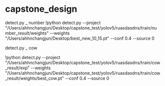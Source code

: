 # capstone_design

detect.py _ number
!python detect.py --project "/Users/ahhnchangjun/Desktop/capstone_test/yolov5/ruasdasdns/train/number_result/weights" --weights "/Users/ahhnchangjun/Desktop/best_new_10_15.pt" --conf 0.4 --source 0

detect.py _ cow

!python detect.py --project "/Users/ahhnchangjun/Desktop/capstone_test/yolov5/ruasdasdns/train/cow_result/exp" --weights "/Users/ahhnchangjun/Desktop/capstone_test/yolov5/ruasdasdns/train/cow_result/weights/best_cow.pt" --conf 0.4 --source 0
